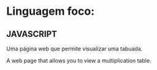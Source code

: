# Linguagem foco:

## JAVASCRIPT

Uma página web que permite visualizar uma tabuada.

A web page that allows you to view a multiplication table.
